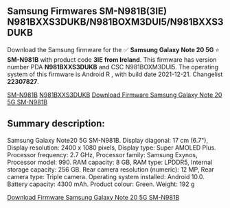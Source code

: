 <h2>Samsung Firmwares SM-N981B(3IE) N981BXXS3DUKB/N981BOXM3DUI5/N981BXXS3DUKB</h2>
Download the Samsung firmware for the ✅ <strong>Samsung Galaxy Note 20 5G </strong> ⭐ <strong>SM-N981B</strong> with product code <strong>3IE</strong> <strong> from Ireland</strong>. This firmware has version number PDA <strong>N981BXXS3DUKB</strong> and CSC N981BOXM3DUI5. The operating system of this firmware is Android R , with build date 2021-12-21. Changelist <strong>22307827</strong>.

[SM-N981B](https://samfirm.shop/samsung/model/SM-N981B)
[N981BXXS3DUKB](https://samfirm.shop/samsung/pda/N981BXXS3DUKB)
[Download Firmware Samsung Galaxy Note 20 5G SM-N981B](https://samfirm.shop/samsung/firmware/484247)
<h2>Summary description:</h2>
<p>Samsung Galaxy Note20 5G SM-N981B. Display diagonal: 17 cm (6.7"), Display resolution: 2400 x 1080 pixels, Display type: Super AMOLED Plus. Processor frequency: 2.7 GHz, Processor family: Samsung Exynos, Processor model: 990. RAM capacity: 8 GB, RAM type: LPDDR5, Internal storage capacity: 256 GB. Rear camera resolution (numeric): 12 MP, Rear camera type: Triple camera. Operating system installed: Android 10.0. Battery capacity: 4300 mAh. Product colour: Green. Weight: 192 g</p>


[Download Firmware Samsung Galaxy Note 20 5G SM-N981B](https://samfirm.shop/samsung/firmware/484247)
